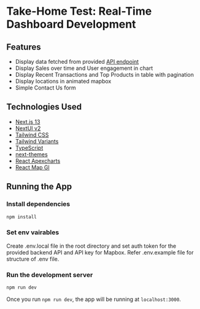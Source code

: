 # Take-Home Test: Real-Time Dashboard Development

## Features

- Display data fetched from provided [API endpoint](https://dashboard-api-dusky.vercel.app/)
- Display Sales over time and User engagement in chart
- Display Recent Transactions and Top Products in table with pagination
- Display locations in animated mapbox
- Simple Contact Us form

## Technologies Used

- [Next.js 13](https://nextjs.org/docs/getting-started)
- [NextUI v2](https://nextui.org/)
- [Tailwind CSS](https://tailwindcss.com/)
- [Tailwind Variants](https://tailwind-variants.org)
- [TypeScript](https://www.typescriptlang.org/)
- [next-themes](https://github.com/pacocoursey/next-themes)
- [React Apexcharts](https://apexcharts.com/docs/react-charts/)
- [React Map Gl](https://visgl.github.io/react-map-gl/)

## Running the App

### Install dependencies

```bash
npm install
```

### Set env vairables

Create .env.local file in the root directory and set auth token for the provided backend API and API key for Mapbox. Refer .env.example file for structure of .env file. 

### Run the development server

```bash
npm run dev
```

Once you run `npm run dev`, the app will be running at `localhost:3000`.
